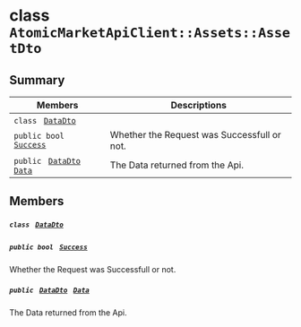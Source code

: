 # class `AtomicMarketApiClient::Assets::AssetDto` 

## Summary

 Members                                | Descriptions                                
----------------------------------------|---------------------------------------------
`class ` [`DataDto`](.github/workflows/documentation/md/AtomicMarketApiClient--Assets--AssetDto--DataDto.md#class_atomic_market_api_client_1_1_assets_1_1_asset_dto_1_1_data_dto)        | 
`public bool ` [`Success`](#class_atomic_market_api_client_1_1_assets_1_1_asset_dto_1a506fb037fbb6bfe8f254c021a2c3cfac) | Whether the Request was Successfull or not.
`public ` [`DataDto`](.github/workflows/documentation/md/AtomicMarketApiClient--Assets--AssetDto--DataDto.md#class_atomic_market_api_client_1_1_assets_1_1_asset_dto_1_1_data_dto)` ` [`Data`](#class_atomic_market_api_client_1_1_assets_1_1_asset_dto_1a65c0779654774581967081cf3136bd84) | The Data returned from the Api.

## Members

##### `class ` [`DataDto`](.github/workflows/documentation/md/AtomicMarketApiClient--Assets--AssetDto--DataDto.md#class_atomic_market_api_client_1_1_assets_1_1_asset_dto_1_1_data_dto) 

##### `public bool ` [`Success`](#class_atomic_market_api_client_1_1_assets_1_1_asset_dto_1a506fb037fbb6bfe8f254c021a2c3cfac) 

Whether the Request was Successfull or not.

##### `public ` [`DataDto`](.github/workflows/documentation/md/AtomicMarketApiClient--Assets--AssetDto--DataDto.md#class_atomic_market_api_client_1_1_assets_1_1_asset_dto_1_1_data_dto)` ` [`Data`](#class_atomic_market_api_client_1_1_assets_1_1_asset_dto_1a65c0779654774581967081cf3136bd84) 

The Data returned from the Api.

